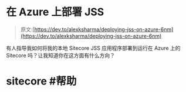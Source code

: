 # 在 Azure 上部署 JSS

> 原文:[https://dev.to/alexksharma/deploying-jss-on-azure-6nm](https://dev.to/alexksharma/deploying-jss-on-azure-6nm)

有人指导我如何将我的本地 Sitecore JSS 应用程序部署到运行在 Azure 上的 Sitecore 吗？让我知道你在这方面有什么方向？

# sitecore #帮助